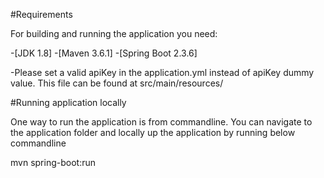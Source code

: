 #Requirements

For building and running the application you need:

-[JDK 1.8]
-[Maven 3.6.1]
-[Spring Boot 2.3.6]

-Please set a valid apiKey in the application.yml instead of apiKey dummy value. This file can be found at src/main/resources/

#Running application locally

One way to run the application is from commandline. You can navigate to the application folder and locally up the application by running below commandline

mvn spring-boot:run

